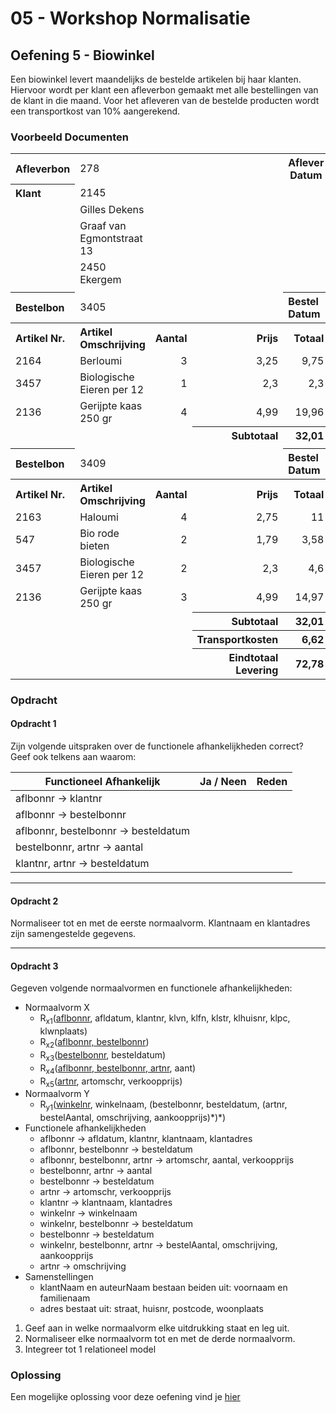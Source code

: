 # 05 - Workshop Normalisatie

## Oefening 5 - Biowinkel
Een biowinkel levert maandelijks de bestelde artikelen bij haar klanten. Hiervoor wordt per klant een afleverbon gemaakt met alle bestellingen van de klant in die maand. Voor het afleveren van de bestelde producten wordt een transportkost van 10% aangerekend.

### Voorbeeld Documenten
<table width="100%">
    <tbody>
        <!-- Afleverbon -->
        <tr>
            <th align="left">Afleverbon</th>
            <td>278</td>
            <td>&nbsp;</td>
            <td>&nbsp;</td>
            <th>Aflever Datum</th>
            <td>30/06/2015</td>
        </tr>
        <!-- Klant Informatie -->
        <tr>
            <th align="left">Klant</th>
            <td>2145</td>
            <td colspan="4">&nbsp;</td>
        </tr>
        <tr>
            <td>&nbsp;</td>
            <td>Gilles Dekens</td>
            <td colspan="4">&nbsp;</td>
        </tr>
        <tr>
            <td>&nbsp;</td>
            <td>Graaf van Egmontstraat 13</td>
            <td colspan="4">&nbsp;</td>
        </tr>
        <tr>
            <td>&nbsp;</td>
            <td>2450 Ekergem</td>
            <td colspan="4">&nbsp;</td>
        </tr>
        <tr>
            <td colspan="6"></td>
        </tr>
        <!-- Bestelbonnen -->
        <!-- Eerste Bestelbon -->
        <tr>
            <th align="left">Bestelbon</th>
            <td>3405</td>
            <td>&nbsp;</td>
            <td>&nbsp;</td>
            <th align="left">Bestel Datum</th>
            <td>15/06/2015</td>
        </tr>
        <tr>
            <th align="left">Artikel Nr.</th>
            <th align="left">Artikel Omschrijving</th>
            <th align="right">Aantal</th>
            <th align="right">Prijs</th>
            <th align="right">Totaal</th>
            <th>&nbsp;</th>
        </tr>
        <tr>
            <td>2164</td>
            <td>Berloumi</td>
            <td align="right">3</td>
            <td align="right">3,25</td>
            <td align="right">9,75</td>
            <td>&nbsp;</td>
        </tr>
        <tr>
            <td>3457</td>
            <td>Biologische Eieren per 12</td>
            <td align="right">1</td>
            <td align="right">2,3</td>
            <td align="right">2,3</td>
            <td>&nbsp;</td>
        </tr>
        <tr>
            <td>2136</td>
            <td>Gerijpte kaas 250 gr</td>
            <td align="right">4</td>
            <td align="right">4,99</td>
            <td align="right">19,96</td>
            <td>&nbsp;</td>
        </tr>
        <tr>
            <td colspan="3"></td>
            <th align="right">Subtotaal</th>
            <th align="right">32,01</th>
            <td>&nbsp;</td>
        </tr>
        <tr>
            <td colspan="6"></td>
        </tr>
        <!-- Tweede Bestelbon -->
        <tr>
            <th align="left">Bestelbon</th>
            <td>3409</td>
            <td>&nbsp;</td>
            <td>&nbsp;</td>
            <th align="left">Bestel Datum</th>
            <td>23/06/2015</td>
        </tr>
        <tr>
            <th align="left">Artikel Nr.</th>
            <th align="left">Artikel Omschrijving</th>
            <th align="right">Aantal</th>
            <th align="right">Prijs</th>
            <th align="right">Totaal</th>
            <th>&nbsp;</th>
        </tr>
        <tr>
            <td>2163</td>
            <td>Haloumi</td>
            <td align="right">4</td>
            <td align="right">2,75</td>
            <td align="right">11</td>
            <td>&nbsp;</td>
        </tr>
        <tr>
            <td>547</td>
            <td>Bio rode bieten</td>
            <td align="right">2</td>
            <td align="right">1,79</td>
            <td align="right">3,58</td>
            <td>&nbsp;</td>
        </tr>
        <tr>
            <td>3457</td>
            <td>Biologische Eieren per 12</td>
            <td align="right">2</td>
            <td align="right">2,3</td>
            <td align="right">4,6</td>
            <td>&nbsp;</td>
        </tr>
        <tr>
            <td>2136</td>
            <td>Gerijpte kaas 250 gr</td>
            <td align="right">3</td>
            <td align="right">4,99</td>
            <td align="right">14,97</td>
            <td>&nbsp;</td>
        </tr>
        <tr>
            <td colspan="3"></td>
            <th align="right">Subtotaal</th>
            <th align="right">32,01</th>
            <td>&nbsp;</td>
        </tr>
        <tr>
            <td colspan="3"></td>
            <th align="right">Transportkosten</th>
            <th align="right">6,62</th>
            <td>&nbsp;</td>
        </tr>
        <tr>
            <td colspan="3"></td>
            <th align="right">Eindtotaal Levering</th>
            <th align="right">72,78</th>
            <td>&nbsp;</td>
        </tr>
    </tbody>
</table>


### Opdracht
#### Opdracht 1
Zijn volgende uitspraken over de functionele afhankelijkheden correct? Geef ook telkens aan waarom:
<table width="100%">
    <thead>
        <th>Functioneel Afhankelijk</th>
        <th>Ja / Neen</th>
        <th>Reden</th>
    </thead>
    <tbody>
        <tr>
            <td>aflbonnr → klantnr</td>
            <td>&nbsp;</td>
            <td>&nbsp;</td>
        </tr>
        <tr>
            <td>aflbonnr → bestelbonnr</td>
            <td>&nbsp;</td>
            <td>&nbsp;</td>
        </tr>
        <tr>
            <td>aflbonnr, bestelbonnr → besteldatum</td>
            <td>&nbsp;</td>
            <td>&nbsp;</td>
        </tr>
        <tr>
            <td>bestelbonnr, artnr → aantal</td>
            <td>&nbsp;</td>
            <td>&nbsp;</td>
        </tr>
        <tr>
            <td>klantnr, artnr → besteldatum</td>
            <td>&nbsp;</td>
            <td>&nbsp;</td>
        </tr>
    </tbody>
</table>

---

#### Opdracht 2
Normaliseer tot en met de eerste normaalvorm. Klantnaam en klantadres zijn samengestelde gegevens.

---

#### Opdracht 3
Gegeven volgende normaalvormen en functionele afhankelijkheden:
- Normaalvorm X
    - R<sub>x1</sub>(<ins>aflbonnr</ins>, afldatum, klantnr, klvn, klfn, klstr, klhuisnr, klpc, klwnplaats)
    - R<sub>x2</sub>(<ins>aflbonnr, bestelbonnr</ins>)
    - R<sub>x3</sub>(<ins>bestelbonnr</ins>, besteldatum)
    - R<sub>x4</sub>(<ins>aflbonnr, bestelbonnr, artnr</ins>, aant)
    - R<sub>x5</sub>(<ins>artnr</ins>, artomschr, verkoopprijs)
- Normaalvorm Y
    - R<sub>y1</sub>(<ins>winkelnr</ins>, winkelnaam, (bestelbonnr, besteldatum, (artnr, bestelAantal, omschrijving, aankoopprijs)\*\)\*)
- Functionele afhankelijkheden
    - aflbonnr → afldatum, klantnr, klantnaam, klantadres
    - aflbonnr, bestelbonnr → besteldatum
    - aflbonnr, bestelbonnr, artnr → artomschr, aantal, verkoopprijs
    - bestelbonnr, artnr → aantal
    - bestelbonnr → besteldatum
    - artnr → artomschr, verkoopprijs
    - klantnr → klantnaam, klantadres
    - winkelnr → winkelnaam
    - winkelnr, bestelbonnr → besteldatum
    - bestelbonnr → besteldatum
    - winkelnr, bestelbonnr, artnr → bestelAantal, omschrijving, aankoopprijs
    - artnr → omschrijving
- Samenstellingen
    - klantNaam en auteurNaam bestaan beiden uit: voornaam en familienaam
    - adres bestaat uit: straat, huisnr, postcode, woonplaats

1. Geef aan in welke normaalvorm elke uitdrukking staat en leg uit.
2. Normaliseer elke normaalvorm tot en met de derde normaalvorm. 
3. Integreer tot 1 relationeel model

### Oplossing
Een mogelijke oplossing voor deze oefening vind je [hier](../solutions/exercise-5.md)